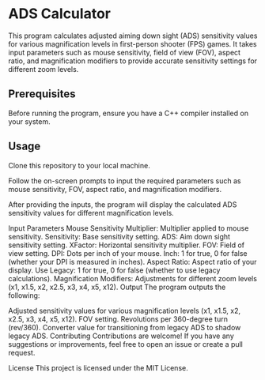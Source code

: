 # ADS Calculator

This program calculates adjusted aiming down sight (ADS) sensitivity values for various magnification levels in first-person shooter (FPS) games. It takes input parameters such as mouse sensitivity, field of view (FOV), aspect ratio, and magnification modifiers to provide accurate sensitivity settings for different zoom levels.

## Prerequisites

Before running the program, ensure you have a C++ compiler installed on your system.

## Usage

Clone this repository to your local machine.

Follow the on-screen prompts to input the required parameters such as mouse sensitivity, FOV, aspect ratio, and magnification modifiers.

After providing the inputs, the program will display the calculated ADS sensitivity values for different magnification levels.

Input Parameters
Mouse Sensitivity Multiplier: Multiplier applied to mouse sensitivity.
Sensitivity: Base sensitivity setting.
ADS: Aim down sight sensitivity setting.
XFactor: Horizontal sensitivity multiplier.
FOV: Field of view setting.
DPI: Dots per inch of your mouse.
Inch: 1 for true, 0 for false (whether your DPI is measured in inches).
Aspect Ratio: Aspect ratio of your display.
Use Legacy: 1 for true, 0 for false (whether to use legacy calculations).
Magnification Modifiers: Adjustments for different zoom levels (x1, x1.5, x2, x2.5, x3, x4, x5, x12).
Output
The program outputs the following:

Adjusted sensitivity values for various magnification levels (x1, x1.5, x2, x2.5, x3, x4, x5, x12).
FOV setting.
Revolutions per 360-degree turn (rev/360).
Converter value for transitioning from legacy ADS to shadow legacy ADS.
Contributing
Contributions are welcome! If you have any suggestions or improvements, feel free to open an issue or create a pull request.

License
This project is licensed under the MIT License.
